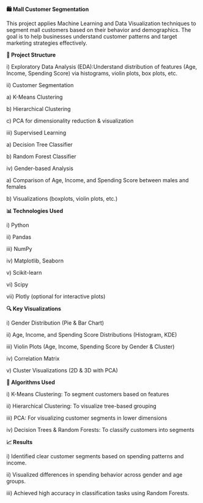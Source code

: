 **🛍️ Mall Customer Segmentation**


This project applies Machine Learning and Data Visualization techniques to segment mall customers based on their behavior and demographics. The goal is to help businesses understand customer patterns and target marketing strategies effectively.

**📁 Project Structure**

i) Exploratory Data Analysis (EDA):Understand distribution of features (Age, Income, Spending Score) via histograms, violin plots, box plots, etc.

ii) Customer Segmentation

a) K-Means Clustering

b) Hierarchical Clustering

c) PCA for dimensionality reduction & visualization

iii) Supervised Learning

a) Decision Tree Classifier

b) Random Forest Classifier

iv) Gender-based Analysis

a) Comparison of Age, Income, and Spending Score between males and females

b) Visualizations (boxplots, violin plots, etc.)

**📊 Technologies Used**

i) Python

ii) Pandas

iii) NumPy

iv) Matplotlib, Seaborn

v) Scikit-learn

vi) Scipy

vii) Plotly (optional for interactive plots)

**🔍 Key Visualizations**

i) Gender Distribution (Pie & Bar Chart)

ii) Age, Income, and Spending Score Distributions (Histogram, KDE)

iii) Violin Plots (Age, Income, Spending Score by Gender & Cluster)

iv) Correlation Matrix

v) Cluster Visualizations (2D & 3D with PCA)

**🧠 Algorithms Used**

i) K-Means Clustering: To segment customers based on features

ii) Hierarchical Clustering: To visualize tree-based grouping

iii) PCA: For visualizing customer segments in lower dimensions

iv) Decision Trees & Random Forests: To classify customers into segments

**📈 Results**

i) Identified clear customer segments based on spending patterns and income.

ii) Visualized differences in spending behavior across gender and age groups.

iii) Achieved high accuracy in classification tasks using Random Forests.
